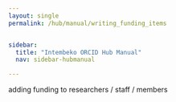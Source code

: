 ```yaml
---
layout: single
permalink: /hub/manual/writing_funding_items


sidebar:
  title: "Intembeko ORCID Hub Manual"
  nav: sidebar-hubmanual

---
```




adding funding to researchers / staff / members
